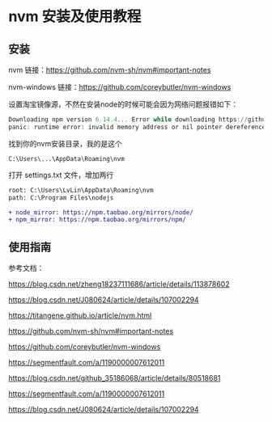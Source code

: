 # nvm 安装及使用教程







## 安装

nvm 链接：https://github.com/nvm-sh/nvm#important-notes

nvm-windows 链接：https://github.com/coreybutler/nvm-windows



设置淘宝镜像源，不然在安装node的时候可能会因为网络问题报错如下：

```powershell
Downloading npm version 6.14.4... Error while downloading https://github.com/npm/cli/archive/v6.14.4.zip - Get "https://github.com/npm/cli/archive/v6.14.4.zip": EOF
panic: runtime error: invalid memory address or nil pointer dereference
```

找到你的nvm安装目录，我的是这个

```
C:\Users\...\AppData\Roaming\nvm
```

打开 settings.txt 文件，增加两行

```diff
root: C:\Users\LvLin\AppData\Roaming\nvm
path: C:\Program Files\nodejs

+ node_mirror: https://npm.taobao.org/mirrors/node/
+ npm_mirror: https://npm.taobao.org/mirrors/npm/
```







## 使用指南









参考文档：

https://blog.csdn.net/zheng18237111686/article/details/113878602

https://blog.csdn.net/J080624/article/details/107002294

https://titangene.github.io/article/nvm.html

https://github.com/nvm-sh/nvm#important-notes

https://github.com/coreybutler/nvm-windows

https://segmentfault.com/a/1190000007612011

https://blog.csdn.net/github_35186068/article/details/80518681

https://segmentfault.com/a/1190000007612011

https://blog.csdn.net/J080624/article/details/107002294





